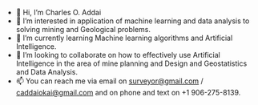 - 👋 Hi, I’m Charles O. Addai 
- 👀 I’m interested in application of machine learning and data analysis to solving mining and Geological problems.
- 🌱 I’m currently learning Machine learning algorithms and Artificial Intelligence.
- 💞️ I’m looking to collaborate on how to effectively use Artificial Intelligence in the area of mine planning and Design and Geostatistics and Data Analysis.
- 📫 You can reach me via email on surveyor@gmail.com / caddaiokai@gmail.com and on phone and text on +1 906-275-8139.

<!---
charliehigh/charliehigh is a ✨ special ✨ repository because its `README.md` (this file) appears on your GitHub profile.
You can click the Preview link to take a look at your changes.
--->
